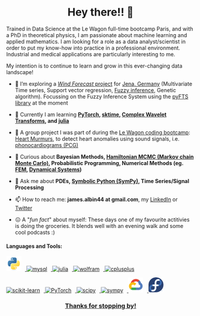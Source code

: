 <h1 align="center">Hey there!! 👋 </h1>

Trained in Data Science at the Le Wagon full-time bootcamp Paris, and with a PhD in theoretical physics, I am passionate about machine
learning and applied mathematics. I am looking for a role as a data analyst/scientist in order to put my know-how into practice in a
professional environment. Industrial and medical applications are particularly interesting to me.

<!--The mechanical and the biomedical engineering sectors are especially attractive to me.-->

My intention is to continue to learn and grow in this ever-changing data landscape!

- 🦬 I’m exploring a [*Wind Forecast* project](https://www.sciencedirect.com/science/article/abs/pii/S0306261918307360) for [Jena, Germany](https://www.bgc-jena.mpg.de/wetter/) (Multivariate Time series, Support vector regression, [Fuzzy inference](https://towardsdatascience.com/a-short-tutorial-on-fuzzy-time-series-dcc6d4eb1b15), Genetic algorithm). Focussing on the Fuzzy Inference System using the [pyFTS library](https://github.com/PYFTS/pyFTS) at the moment

- 🌱 Currently I am learning **[PyTorch](https://github.com/mrdbourke/pytorch-deep-learning), [sktime](https://github.com/sktime/sktime), [Complex Wavelet Transforms](https://people.math.sc.edu/blanco/IMI/DTCWT0.pdf), and [julia](https://julialang.org/learning/tutorials/)**

- 🤗 A group project I was part of during the [Le Wagon coding bootcamp](https://www.lewagon.com/fr/data-science-course): [Heart Murmurs](https://github.com/fablaw/circor), to detect heart anomalies using sound signals, i.e. [phonocardiograms (PCG)](https://physionet.org/content/circor-heart-sound/1.0.3/)

- 👾 Curious about **Bayesian Methods, [Hamiltonian MCMC (Markov chain Monte Carlo)](https://arogozhnikov.github.io/2016/12/19/markov_chain_monte_carlo.html), Probabilistic Programming, Numerical Methods (eg. [FEM](https://www.jousefmurad.com/fem/), [Dynamical Systems](https://uvadlc-notebooks.readthedocs.io/en/latest/tutorial_notebooks/DL2/Dynamical_systems/dynamical_systems_neural_odes.html))**

- 💬 Ask me about **PDEs, [Symbolic Python (SymPy)](https://www.sympy.org/), Time Series/Signal Processing**

- 📫 How to reach me: **james.albin44 at gmail.com**, my [LinkedIn](https://www.linkedin.com/in/albinjames1729/) or [Twitter](https://twitter.com/albinjames)

- 😖 A "*fun fact*" about myself: These days one of my favourite actitivies is doing the groceries. It blends well with an evening walk and some cool podcasts :)



<!--<h3 align="left">Connect with me:</h3>
<p align="left">
<a href="https://kaggle.com/fermion44" target="blank"><img align="center" src="https://raw.githubusercontent.com/rahuldkjain/github-profile-readme-generator/master/src/images/icons/Social/kaggle.svg" alt="fermion44" height="30" width="40" /></a>
</p>-->

<h4 align="left">Languages and Tools:</h4>
<p align="left">
  <a href="https://www.python.org" target="_blank" rel="noreferrer">
    <img src="https://raw.githubusercontent.com/devicons/devicon/master/icons/python/python-original.svg" alt="python" width="40" height="40" style="margin-right: 10px"/>
  </a>
  <a href="https://www.mysql.com/" target="_blank" rel="noreferrer">
    <img src="https://www.mysql.com/common/logos/logo-mysql-170x115.png" alt="mysql" width="40" height="40" style="margin-right: 10px"/>
  </a>
  <a href="https://julialang.org" target="_blank" rel="noreferrer">
    <img src="https://upload.wikimedia.org/wikipedia/commons/thumb/6/69/Julia_prog_language.svg/512px-Julia_prog_language.svg.png" alt="julia" width="40" height="40" style="margin-right: 10px"/>
  </a>
  <a href="https://www.wolfram.com/mathematica/" target="_blank" rel="noreferrer">
    <img src="https://upload.wikimedia.org/wikipedia/commons/thumb/2/20/Mathematica_Logo.svg/512px-Mathematica_Logo.svg.png" alt="wolfram" width="40" height="40" style="margin-right: 10px"/>
  </a>
  <a href="https://www.cplusplus.com/" target="_blank" rel="noreferrer">
    <img src="https://raw.githubusercontent.com/isocpp/logos/master/cpp_logo.png" alt="cplusplus" width="40" height="40" style="margin-right: 10px"/>
  </a>
</p>

<p align="left">
  <a href="https://scikit-learn.org" target="_blank" rel="noreferrer">
    <img src="https://upload.wikimedia.org/wikipedia/commons/0/05/Scikit_learn_logo_small.svg" alt="scikit-learn" width="48" height="48" style="margin-right: 10px"/>
  </a>
   <a href="https://pytorch.org/tutorials/" target="_blank" rel="noreferrer">
    <img src="  https://upload.wikimedia.org/wikipedia/commons/thumb/1/10/PyTorch_logo_icon.svg/496px-PyTorch_logo_icon.svg.png
" alt="PyTorch" width="48" height="48" style="margin-right: 10px"/>
  </a>
  <a href="https://www.scipy.org" target="_blank" rel="noreferrer">
    <img src="https://scipy.org/images/logo.svg" alt="scipy" width="40" height="40" style="margin-right: 10px"/>
  </a>
  <a href="https://www.sympy.org" target="_blank" rel="noreferrer">
    <img src="https://www.sympy.org/static/images/logo.png" alt="sympy" width="40" height="40" style="margin-right: 10px"/>
  </a>
  <a href="https://cloud.google.com" target="_blank" rel="noreferrer">
    <img src="https://raw.githubusercontent.com/devicons/devicon/master/icons/googlecloud/googlecloud-original.svg" alt="gcp" width="40" height="40" style="margin-right: 10px"/>
  </a>
  <a href="https://start.fedoraproject.org/" target="_blank" rel="noreferrer">
    <img src="https://raw.githubusercontent.com/devicons/devicon/master/icons/fedora/fedora-original.svg" alt="fedora" width="40" height="40" style="margin-right: 10px"/>
 



<h3 align="center">  Thanks for stopping by!  </h3>


<!--<h2 align="center">  Thanks for stopping by!  </h2> !>

<!--<h4 align="center">I look forward to a career in Data Science!</h4> !>
